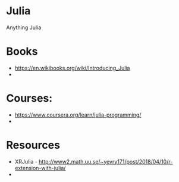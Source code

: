 # Julia
Anything Julia

# Books
  - https://en.wikibooks.org/wiki/Introducing_Julia
  - 

# Courses:
  - https://www.coursera.org/learn/julia-programming/
  -
 
# Resources
  - XRJulia - http://www2.math.uu.se/~yevry171/post/2018/04/10/r-extension-with-julia/
  -
  
  
